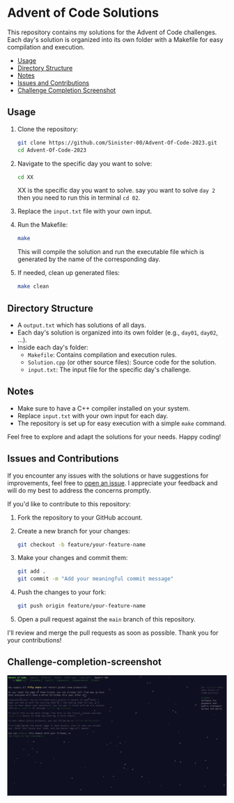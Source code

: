 # Advent of Code Solutions

This repository contains my solutions for the Advent of Code challenges. Each day's solution is organized into its own folder with a Makefile for easy compilation and execution.

- [Usage](#usage)
- [Directory Structure](#directory-structure)
- [Notes](#notes)
- [Issues and Contributions](#issues-and-contributions)
- [Challenge Completion Screenshot](#challenge-completion-screenshot)


## Usage

1. Clone the repository:

    ```bash
    git clone https://github.com/Sinister-00/Advent-Of-Code-2023.git
    cd Advent-Of-Code-2023
    ```

2. Navigate to the specific day you want to solve:

    ```bash
    cd XX
    ```
    XX is the specific day you want to solve. say you want to solve `day 2` then you need to run this in terminal `cd 02`.

3. Replace the `input.txt` file with your own input.

4. Run the Makefile:

    ```bash
    make
    ```

   This will compile the solution and run the executable file which is generated by the name of the corresponding day.

5. If needed, clean up generated files:

    ```bash
    make clean
    ```

## Directory Structure

- A `output.txt` which has solutions of all days.
- Each day's solution is organized into its own folder (e.g., `day01`, `day02`, ...).
- Inside each day's folder:
  - `Makefile`: Contains compilation and execution rules.
  - `Solution.cpp` (or other source files): Source code for the solution.
  - `input.txt`: The input file for the specific day's challenge.

## Notes

- Make sure to have a C++ compiler installed on your system.
- Replace `input.txt` with your own input for each day.
- The repository is set up for easy execution with a simple `make` command.

Feel free to explore and adapt the solutions for your needs. Happy coding!


## Issues and Contributions

If you encounter any issues with the solutions or have suggestions for improvements, feel free to [open an issue](https://github.com/Sinister-00/Advent-Of-Code-2023/issues). I appreciate your feedback and will do my best to address the concerns promptly.

If you'd like to contribute to this repository:

1. Fork the repository to your GitHub account.
2. Create a new branch for your changes:

    ```bash
    git checkout -b feature/your-feature-name
    ```

3. Make your changes and commit them:

    ```bash
    git add .
    git commit -m "Add your meaningful commit message"
    ```

4. Push the changes to your fork:

    ```bash
    git push origin feature/your-feature-name
    ```

5. Open a pull request against the `main` branch of this repository.

I'll review and merge the pull requests as soon as possible. Thank you for your contributions!


## Challenge-completion-screenshot
  ![Screenshot](./Screenshot.png)
